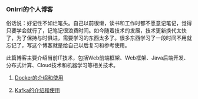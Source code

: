 ### Onirri的个人博客

​      俗话说：好记性不如烂笔头。自己以前很懒，读书和工作时都不愿意记笔记，觉得只要学会就行了，记笔记很浪费时间。如今随着技术的发展，技术更新换代太快了，为了保持与时俱进，需要学习的东西太多了。很多东西学习了一段时间不用就忘记了，写这个博客就是给自己以后复习和参考使用。

​     此篇博客主要介绍当前IT技术，包括Web前端框架、Web框架、Java后端开发、分布式计算、Cloud技术和机器学习等相关技术。

1. [Docker的介绍和使用](/docker/)

2. [Kafka的介绍和使用](/kafka/)


